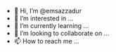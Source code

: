 - 👋 Hi, I’m @emsazzadur
- 👀 I’m interested in ...
- 🌱 I’m currently learning ...
- 💞️ I’m looking to collaborate on ...
- 📫 How to reach me ...

<!---
emsazzadur/emsazzadur is a ✨ special ✨ repository because its `README.md` (this file) appears on your GitHub profile.
You can click the Preview link to take a look at your changes.
--->
